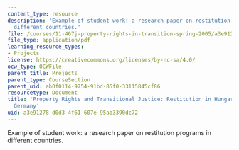 ```yaml
---
content_type: resource
description: 'Example of student work: a research paper on restitution programs in
  different countries.'
file: /courses/11-467j-property-rights-in-transition-spring-2005/a3e91278d0d34f61607e95ab3390dc72_jtuckermohlfinal.pdf
file_type: application/pdf
learning_resource_types:
- Projects
license: https://creativecommons.org/licenses/by-nc-sa/4.0/
ocw_type: OCWFile
parent_title: Projects
parent_type: CourseSection
parent_uid: ab0f0114-9754-91bd-85f0-33115845cf86
resourcetype: Document
title: 'Property Rights and Transitional Justice: Restitution in Hungary and East
  Germany'
uid: a3e91278-d0d3-4f61-607e-95ab3390dc72
---
```

Example of student work: a research paper on restitution programs in different countries.